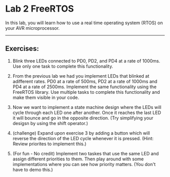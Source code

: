 # Lab 2 FreeRTOS

In this lab, you will learn how to use a real time operating system (RTOS) on your AVR microprocessor.


------------
Exercises:
------------

1. Blink three LEDs connected to PD0, PD2, and PD4 at a rate of 1000ms. Use only one task to complete this functionality.

2. From the previous lab we had you implement LEDs that blinked at adifferent rates. PD0 at a rate of 500ms, PD2 at a rate of 1000ms and PD4 at a rate of 2500ms. Implement the same functionality using the FreeRTOS library. Use multiple tasks to complete this functionality and make them visible in your code.

3. Now we want to implement a state machine design where the LEDs will cycle through each LED one after another. Once it reaches the last LED it will bounce and go in the opposite direction. (Try simplifying your desigsn by using the shift operator.)

4. (challenge) Expand upon exercise 3 by adding a button which will reverse the direction of the LED cycle whenever it is pressed. (Hint: Review priorites to implement this.)

5. (For fun - No credit) Implement two taskes that use the same LED and assign different priorities to them. Then play around with some implementations where you can see how priority matters. (You don't have to demo this.)
